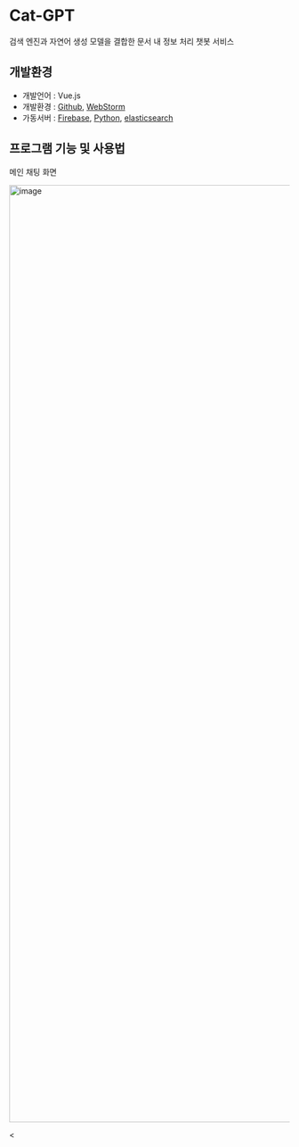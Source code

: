# Cat-GPT
검색 엔진과 자연어 생성 모델을 결합한 문서 내 정보 처리 챗봇 서비스

## 개발환경
- 개발언어 : Vue.js
- 개발환경 : [Github](https://github.com/), [WebStorm](https://www.jetbrains.com/webstorm/)
- 가동서버 : [Firebase](https://firebase.google.com/), [Python](https://www.python.org/), [elasticsearch](https://www.elastic.co/kr/elasticsearch/)

## 프로그램 기능 및 사용법
<p>메인 채팅 화면</p>
<img width="1680" alt="image" src="https://github.com/HyeonJinJeon/Capstone_Project_CatGPT/assets/40857551/62c8ec60-e016-468e-9c0b-1d583d58bf69">

<
